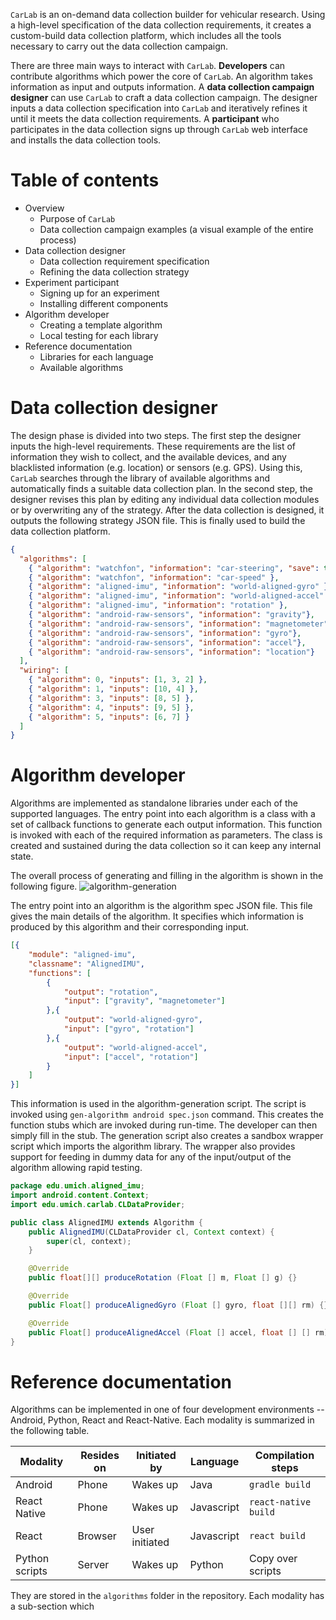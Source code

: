 `CarLab` is an on-demand data collection builder for vehicular research. Using a high-level specification of the data collection requirements, it creates a custom-build data collection platform, which includes all the tools necessary to carry out the data collection campaign. 

There are three main ways to interact with `CarLab`. **Developers** can contribute algorithms which power the core of `CarLab`. An algorithm takes information as input and outputs information. A **data collection campaign designer** can use `CarLab` to craft a data collection campaign. The designer inputs a data collection specification into `CarLab` and iteratively refines it until it meets the data collection requirements. A **participant** who participates in the data collection signs up through `CarLab` web interface and installs the data collection tools.

# Table of contents
* Overview
  * Purpose of `CarLab`
  * Data collection campaign examples (a visual example of the entire process)
* Data collection designer
  * Data collection requirement specification
  * Refining the data collection strategy
* Experiment participant
  * Signing up for an experiment
  * Installing different components
* Algorithm developer
  * Creating a template algorithm
  * Local testing for each library
* Reference documentation
  * Libraries for each language
  * Available algorithms

# Data collection designer
The design phase is divided into two steps. The first step the designer inputs the high-level requirements. These requirements are the list of information they wish to collect, and the available devices, and any blacklisted information (e.g. location) or sensors (e.g. GPS). Using this, `CarLab` searches through the library of available algorithms and automatically finds a suitable data collection plan. 
In the second step, the designer revises this plan by editing any individual data collection modules or by overwriting any of the strategy. After the data collection is designed, it outputs the following strategy JSON file. This is finally used to build the data collection platform.

```json
{
  "algorithms": [
    { "algorithm": "watchfon", "information": "car-steering", "save": true },
    { "algorithm": "watchfon", "information": "car-speed" },
    { "algorithm": "aligned-imu", "information": "world-aligned-gyro" },
    { "algorithm": "aligned-imu", "information": "world-aligned-accel" },
    { "algorithm": "aligned-imu", "information": "rotation" },
    { "algorithm": "android-raw-sensors", "information": "gravity"},
    { "algorithm": "android-raw-sensors", "information": "magnetometer"},
    { "algorithm": "android-raw-sensors", "information": "gyro"},
    { "algorithm": "android-raw-sensors", "information": "accel"},
    { "algorithm": "android-raw-sensors", "information": "location"}
  ],
  "wiring": [
    { "algorithm": 0, "inputs": [1, 3, 2] },
    { "algorithm": 1, "inputs": [10, 4] },
    { "algorithm": 3, "inputs": [8, 5] },
    { "algorithm": 4, "inputs": [9, 5] },
    { "algorithm": 5, "inputs": [6, 7] }
  ]
}
```

# Algorithm developer
Algorithms are implemented as standalone libraries under each of the supported languages. The entry point into each algorithm is a class with a set of callback functions to generate each output information. This function is invoked with each of the required information as parameters. The class is created and sustained during the data collection so it can keep any internal state. 

The overall process of generating and filling in the algorithm is shown in the following figure. 
![algorithm-generation](images/algorithm-generation.png)

The entry point into an algorithm is the algorithm spec JSON file. This file gives the main details of the algorithm. It specifies which information is produced by this algorithm and their corresponding input. 

```JSON
[{
    "module": "aligned-imu",
    "classname": "AlignedIMU",
    "functions": [
        { 
            "output": "rotation", 
            "input": ["gravity", "magnetometer"] 
        },{ 
            "output": "world-aligned-gyro", 
            "input": ["gyro", "rotation"] 
        },{ 
            "output": "world-aligned-accel", 
            "input": ["accel", "rotation"] 
        }
    ]
}]
```

This information is used in the algorithm-generation script. The script is invoked using `gen-algorithm android spec.json` command. This creates the function stubs which are invoked during run-time. The developer can then simply fill in the stub. The generation script also creates a sandbox wrapper script which imports the algorithm library. The wrapper also provides support for feeding in dummy data for any of the input/output of the algorithm allowing rapid testing.

```java
package edu.umich.aligned_imu;
import android.content.Context;
import edu.umich.carlab.CLDataProvider;

public class AlignedIMU extends Algorithm {
    public AlignedIMU(CLDataProvider cl, Context context) {
        super(cl, context);
    }

    @Override
    public float[][] produceRotation (Float [] m, Float [] g) {}

    @Override
    public Float[] produceAlignedGyro (Float [] gyro, float [][] rm) {}

    @Override
    public Float[] produceAlignedAccel (Float [] accel, float [] [] rm) {}
}
```

# Reference documentation
Algorithms can be implemented in one of four development environments -- Android, Python, React and React-Native. Each modality is summarized in the following table.

| Modality  | Resides on  | Initiated by  | Language | Compilation steps   |
|---|---|---|---|---|
| Android  | Phone  | Wakes up  |  Java |  `gradle build` |
| React Native  |  Phone | Wakes up  | Javascript  | `react-native build`  |
|  React | Browser  | User initiated  | Javascript  |  `react build` |
| Python scripts | Server  | Wakes up  |  Python | Copy over scripts  |

They are stored in the `algorithms` folder in the repository. Each modality has a sub-section which 
